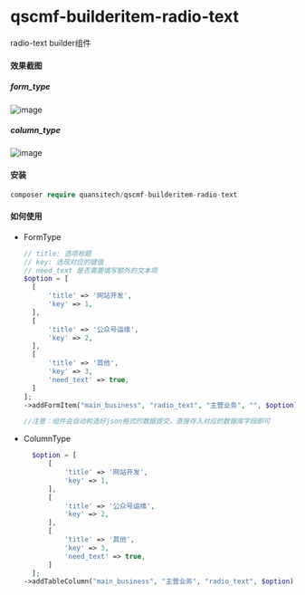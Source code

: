 # qscmf-builderitem-radio-text

radio-text builder组件

#### 效果截图
##### form_type
![image](https://github.com/quansitech/qscmf-builderitem-radio-text/assets/18739970/e22b4b1d-3079-45d1-9c82-2657814c32dd)

##### column_type
![image](https://github.com/quansitech/qscmf-builderitem-radio-text/assets/18739970/548df282-a751-40a2-a39e-60cb461bb124)

#### 安装

```php
composer require quansitech/qscmf-builderitem-radio-text
```

#### 如何使用

+ FormType

  ```php
  // title: 选项标题
  // key: 选现对应的键值
  // need_text 是否需要填写额外的文本项
  $option = [
    [
        'title' => '网站开发',
        'key' => 1,
    ],
    [
        'title' => '公众号运维',
        'key' => 2,
    ],
    [
        'title' => '其他',
        'key' => 3,
        'need_text' => true,
    ]
  ];
  ->addFormItem("main_business", "radio_text", "主营业务", "", $option)
  
  //注意：组件会自动构造好json格式的数据提交，直接存入对应的数据库字段即可
  ```

+ ColumnType

  ```php
    $option = [
        [
            'title' => '网站开发',
            'key' => 1,
        ],
        [
            'title' => '公众号运维',
            'key' => 2,
        ],
        [
            'title' => '其他',
            'key' => 3,
            'need_text' => true,
        ]
    ];
  ->addTableColumn("main_business", "主营业务", "radio_text", $option)
  ```
